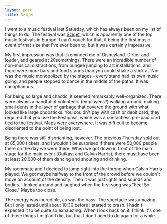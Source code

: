 ```yaml
---
layout: post
title: Sziget
---
```


I went to a music festival last Saturday, which has always been on my list of things to do. The festival was [Sziget](http://szigetfestival.com/), which is apparently one of the top music festivals in Europe. I can't vouch for that, it being the first music event of that size that I've ever been to, but it was certainly impressive.

My first impression was that it reminded me of Disneyland. Dirtier and louder, and geared at 20somethings. There were an incredible number of non-musical distractions, from bungee jumping to art installations, and there were more bars and food stands than you could shake a stick at. Nor was the music monopolized by the stages - every stand had its own music going, and people stopped to dance in the middle of the paths. It was cacophanous.

For being so large and chaotic, it seemed remarkably well-organized. There were always a handful of volunteers (employees?) walking around, making small dents in the layer of garbage that covered the ground with what looked like large chopsticks. You couldn't pay with cash or debit card; they required that you use the Festipass, which was a contactless pre-paid card tied to the festival. Maps were everywhere. It was difficult to become disoriented to the point of being lost.

Being there was still disorienting, however. The previous Thursday sold out at 85,000 tickets, and I wouldn't be surprised if there were 50,000 people there on the day we were there. When we got down in front of the main stage for the main event (Outkast and Calvin Harris), there must have been at least 20,000 of them dancing and shouting and drinking.

My roommate and I decided to jump right into the throng when Calvin Harris played. We got maybe halfway to the front of the crowd before we couldn't move on account of the density. Then it was just lights and sounds and bodies. I looked around and laughed when the first song was "Feel So Close." Maybe too close.

The energy was incredible, as was the bass. The spectacle was amazing. But I only lasted until about 10:30 before I started to crash. I hadn't expected it to be quite so exhausting. When I look back on it, I think it's one of those things I'm glad I did, but that I don't need to do again for a while.